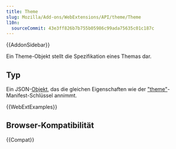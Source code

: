 ```yaml
---
title: Theme
slug: Mozilla/Add-ons/WebExtensions/API/theme/Theme
l10n:
  sourceCommit: 43e3ff826b7b755b05986c99ada75635c01c187c
---
```


{{AddonSidebar}}

Ein Theme-Objekt stellt die Spezifikation eines Themas dar.

## Typ

Ein JSON-[Objekt](/de/docs/Web/JavaScript/Reference/Global_Objects/Object), das die gleichen Eigenschaften wie der ["theme"](/de/docs/Mozilla/Add-ons/WebExtensions/manifest.json/theme)-Manifest-Schlüssel annimmt.

{{WebExtExamples}}

## Browser-Kompatibilität

{{Compat}}
